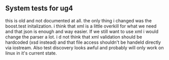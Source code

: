 ## System tests for ug4
this is old and not documented at all. the only thing i changed was the boost.test initalization. i think that xml is a little overkill for what we need and that json is enough and way easier. If we still want to use xml i would change the parser a lot. i d not think that xml validation should be hardcoded (xsd instead) and that file access shouldn't be handeld directly via iostream. Also test discovery looks awful and probably will only work on linux in it's current state.